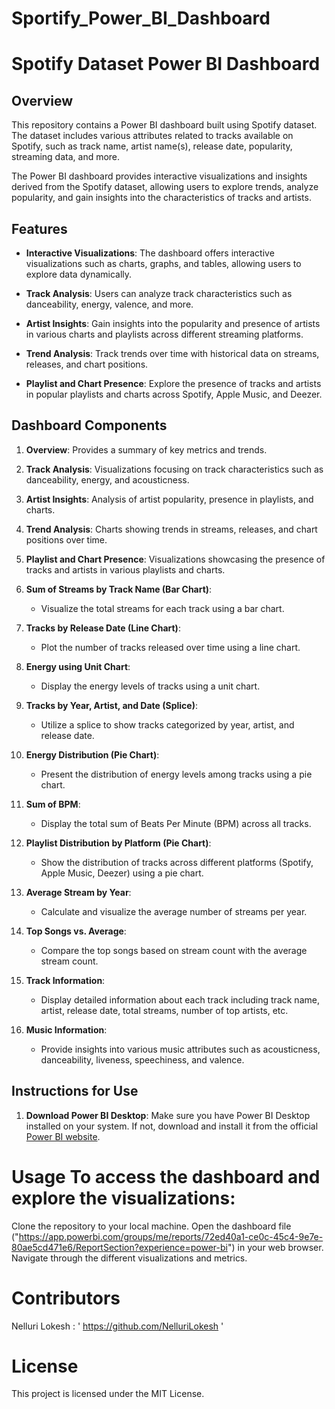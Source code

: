 # Sportify_Power_BI_Dashboard

# Spotify Dataset Power BI Dashboard

## Overview

This repository contains a Power BI dashboard built using Spotify dataset. The dataset includes various attributes related to tracks available on Spotify, such as track name, artist name(s), release date, popularity, streaming data, and more.

The Power BI dashboard provides interactive visualizations and insights derived from the Spotify dataset, allowing users to explore trends, analyze popularity, and gain insights into the characteristics of tracks and artists.

## Features

- **Interactive Visualizations**: The dashboard offers interactive visualizations such as charts, graphs, and tables, allowing users to explore data dynamically.
  
- **Track Analysis**: Users can analyze track characteristics such as danceability, energy, valence, and more.
  
- **Artist Insights**: Gain insights into the popularity and presence of artists in various charts and playlists across different streaming platforms.
  
- **Trend Analysis**: Track trends over time with historical data on streams, releases, and chart positions.
  
- **Playlist and Chart Presence**: Explore the presence of tracks and artists in popular playlists and charts across Spotify, Apple Music, and Deezer.

## Dashboard Components

1. **Overview**: Provides a summary of key metrics and trends.
   
2. **Track Analysis**: Visualizations focusing on track characteristics such as danceability, energy, and acousticness.
   
3. **Artist Insights**: Analysis of artist popularity, presence in playlists, and charts.
   
4. **Trend Analysis**: Charts showing trends in streams, releases, and chart positions over time.
   
5. **Playlist and Chart Presence**: Visualizations showcasing the presence of tracks and artists in various playlists and charts.

6. **Sum of Streams by Track Name (Bar Chart)**:
   - Visualize the total streams for each track using a bar chart.

7. **Tracks by Release Date (Line Chart)**:
   - Plot the number of tracks released over time using a line chart.

8. **Energy using Unit Chart**:
   - Display the energy levels of tracks using a unit chart.

9. **Tracks by Year, Artist, and Date (Splice)**:
   - Utilize a splice to show tracks categorized by year, artist, and release date.

10. **Energy Distribution (Pie Chart)**:
    - Present the distribution of energy levels among tracks using a pie chart.

11. **Sum of BPM**:
    - Display the total sum of Beats Per Minute (BPM) across all tracks.

12. **Playlist Distribution by Platform (Pie Chart)**:
    - Show the distribution of tracks across different platforms (Spotify, Apple Music, Deezer) using a pie chart.

13. **Average Stream by Year**:
    - Calculate and visualize the average number of streams per year.

14. **Top Songs vs. Average**:
    - Compare the top songs based on stream count with the average stream count.

15. **Track Information**:
    - Display detailed information about each track including track name, artist, release date, total streams, number of top artists, etc.

16. **Music Information**:
    - Provide insights into various music attributes such as acousticness, danceability, liveness, speechiness, and valence.

## Instructions for Use

1. **Download Power BI Desktop**: Make sure you have Power BI Desktop installed on your system. If not, download and install it from the official [Power BI website](https://powerbi.microsoft.com/).




# Usage To access the dashboard and explore the visualizations:
Clone the repository to your local machine.
Open the dashboard file ("https://app.powerbi.com/groups/me/reports/72ed40a1-ce0c-45c4-9e7e-80ae5cd471e6/ReportSection?experience=power-bi") in your web browser.
Navigate through the different visualizations and metrics.

# Contributors
Nelluri Lokesh : ' https://github.com/NelluriLokesh '
# License
This project is licensed under the MIT License.
